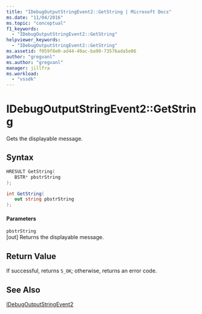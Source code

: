 ```yaml
---
title: "IDebugOutputStringEvent2::GetString | Microsoft Docs"
ms.date: "11/04/2016"
ms.topic: "conceptual"
f1_keywords: 
  - "IDebugOutputStringEvent2::GetString"
helpviewer_keywords: 
  - "IDebugOutputStringEvent2::GetString"
ms.assetid: f059f8e0-ad44-49ac-ba90-73576ada5e06
author: "gregvanl"
ms.author: "gregvanl"
manager: jillfra
ms.workload: 
  - "vssdk"
---
```

# IDebugOutputStringEvent2::GetString
Gets the displayable message.  
  
## Syntax  
  
```cpp  
HRESULT GetString(   
   BSTR* pbstrString  
);  
```  
  
```csharp  
int GetString(   
   out string pbstrString  
);  
```  
  
#### Parameters  
 `pbstrString`  
 [out] Returns the displayable message.  
  
## Return Value  
 If successful, returns `S_OK`; otherwise, returns an error code.  
  
## See Also  
 [IDebugOutputStringEvent2](../../../extensibility/debugger/reference/idebugoutputstringevent2.md)